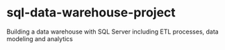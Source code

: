 # sql-data-warehouse-project
Building a data warehouse with SQL Server including ETL processes, data modeling and analytics
